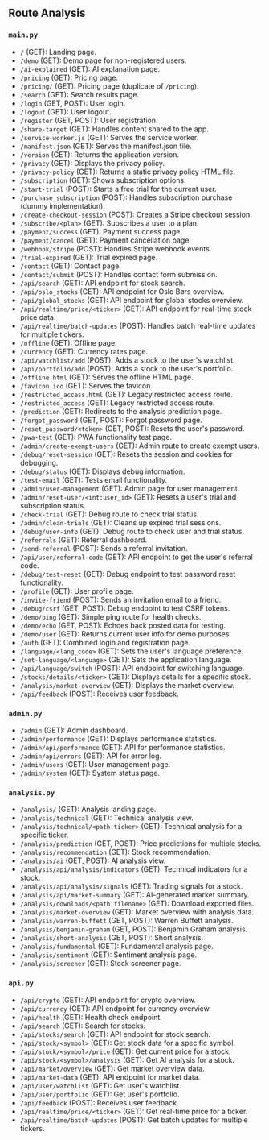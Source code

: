 ## Route Analysis

### `main.py`

*   `/` (GET): Landing page.
*   `/demo` (GET): Demo page for non-registered users.
*   `/ai-explained` (GET): AI explanation page.
*   `/pricing` (GET): Pricing page.
*   `/pricing/` (GET): Pricing page (duplicate of `/pricing`).
*   `/search` (GET): Search results page.
*   `/login` (GET, POST): User login.
*   `/logout` (GET): User logout.
*   `/register` (GET, POST): User registration.
*   `/share-target` (GET): Handles content shared to the app.
*   `/service-worker.js` (GET): Serves the service worker.
*   `/manifest.json` (GET): Serves the manifest.json file.
*   `/version` (GET): Returns the application version.
*   `/privacy` (GET): Displays the privacy policy.
*   `/privacy-policy` (GET): Returns a static privacy policy HTML file.
*   `/subscription` (GET): Shows subscription options.
*   `/start-trial` (POST): Starts a free trial for the current user.
*   `/purchase_subscription` (POST): Handles subscription purchase (dummy implementation).
*   `/create-checkout-session` (POST): Creates a Stripe checkout session.
*   `/subscribe/<plan>` (GET): Subscribes a user to a plan.
*   `/payment/success` (GET): Payment success page.
*   `/payment/cancel` (GET): Payment cancellation page.
*   `/webhook/stripe` (POST): Handles Stripe webhook events.
*   `/trial-expired` (GET): Trial expired page.
*   `/contact` (GET): Contact page.
*   `/contact/submit` (POST): Handles contact form submission.
*   `/api/search` (GET): API endpoint for stock search.
*   `/api/oslo_stocks` (GET): API endpoint for Oslo Børs overview.
*   `/api/global_stocks` (GET): API endpoint for global stocks overview.
*   `/api/realtime/price/<ticker>` (GET): API endpoint for real-time stock price data.
*   `/api/realtime/batch-updates` (POST): Handles batch real-time updates for multiple tickers.
*   `/offline` (GET): Offline page.
*   `/currency` (GET): Currency rates page.
*   `/api/watchlist/add` (POST): Adds a stock to the user's watchlist.
*   `/api/portfolio/add` (POST): Adds a stock to the user's portfolio.
*   `/offline.html` (GET): Serves the offline HTML page.
*   `/favicon.ico` (GET): Serves the favicon.
*   `/restricted_access.html` (GET): Legacy restricted access route.
*   `/restricted_access` (GET): Legacy restricted access route.
*   `/prediction` (GET): Redirects to the analysis prediction page.
*   `/forgot_password` (GET, POST): Forgot password page.
*   `/reset_password/<token>` (GET, POST): Resets the user's password.
*   `/pwa-test` (GET): PWA functionality test page.
*   `/admin/create-exempt-users` (GET): Admin route to create exempt users.
*   `/debug/reset-session` (GET): Resets the session and cookies for debugging.
*   `/debug/status` (GET): Displays debug information.
*   `/test-email` (GET): Tests email functionality.
*   `/admin/user-management` (GET): Admin page for user management.
*   `/admin/reset-user/<int:user_id>` (GET): Resets a user's trial and subscription status.
*   `/check-trial` (GET): Debug route to check trial status.
*   `/admin/clean-trials` (GET): Cleans up expired trial sessions.
*   `/debug/user-info` (GET): Debug route to check user and trial status.
*   `/referrals` (GET): Referral dashboard.
*   `/send-referral` (POST): Sends a referral invitation.
*   `/api/user/referral-code` (GET): API endpoint to get the user's referral code.
*   `/debug/test-reset` (GET): Debug endpoint to test password reset functionality.
*   `/profile` (GET): User profile page.
*   `/invite-friend` (POST): Sends an invitation email to a friend.
*   `/debug/csrf` (GET, POST): Debug endpoint to test CSRF tokens.
*   `/demo/ping` (GET): Simple ping route for health checks.
*   `/demo/echo` (GET, POST): Echoes back posted data for testing.
*   `/demo/user` (GET): Returns current user info for demo purposes.
*   `/auth` (GET): Combined login and registration page.
*   `/language/<lang_code>` (GET): Sets the user's language preference.
*   `/set-language/<language>` (GET): Sets the application language.
*   `/api/language/switch` (POST): API endpoint for switching language.
*   `/stocks/details/<ticker>` (GET): Displays details for a specific stock.
*   `/analysis/market-overview` (GET): Displays the market overview.
*   `/api/feedback` (POST): Receives user feedback.

### `admin.py`

*   `/admin` (GET): Admin dashboard.
*   `/admin/performance` (GET): Displays performance statistics.
*   `/admin/api/performance` (GET): API for performance statistics.
*   `/admin/api/errors` (GET): API for error log.
*   `/admin/users` (GET): User management page.
*   `/admin/system` (GET): System status page.

### `analysis.py`

*   `/analysis/` (GET): Analysis landing page.
*   `/analysis/technical` (GET): Technical analysis view.
*   `/analysis/technical/<path:ticker>` (GET): Technical analysis for a specific ticker.
*   `/analysis/prediction` (GET, POST): Price predictions for multiple stocks.
*   `/analysis/recommendation` (GET): Stock recommendation.
*   `/analysis/ai` (GET, POST): AI analysis view.
*   `/analysis/api/analysis/indicators` (GET): Technical indicators for a stock.
*   `/analysis/api/analysis/signals` (GET): Trading signals for a stock.
*   `/analysis/api/market-summary` (GET): AI-generated market summary.
*   `/analysis/downloads/<path:filename>` (GET): Download exported files.
*   `/analysis/market-overview` (GET): Market overview with analysis data.
*   `/analysis/warren-buffett` (GET, POST): Warren Buffett analysis.
*   `/analysis/benjamin-graham` (GET, POST): Benjamin Graham analysis.
*   `/analysis/short-analysis` (GET, POST): Short analysis.
*   `/analysis/fundamental` (GET): Fundamental analysis page.
*   `/analysis/sentiment` (GET): Sentiment analysis page.
*   `/analysis/screener` (GET): Stock screener page.

### `api.py`

*   `/api/crypto` (GET): API endpoint for crypto overview.
*   `/api/currency` (GET): API endpoint for currency overview.
*   `/api/health` (GET): Health check endpoint.
*   `/api/search` (GET): Search for stocks.
*   `/api/stocks/search` (GET): API endpoint for stock search.
*   `/api/stock/<symbol>` (GET): Get stock data for a specific symbol.
*   `/api/stock/<symbol>/price` (GET): Get current price for a stock.
*   `/api/stock/<symbol>/analysis` (GET): Get AI analysis for a stock.
*   `/api/market/overview` (GET): Get market overview data.
*   `/api/market-data` (GET): API endpoint for market data.
*   `/api/user/watchlist` (GET): Get user's watchlist.
*   `/api/user/portfolio` (GET): Get user's portfolio.
*   `/api/feedback` (POST): Receives user feedback.
*   `/api/realtime/price/<ticker>` (GET): Get real-time price for a ticker.
*   `/api/realtime/batch-updates` (POST): Get batch updates for multiple tickers.


